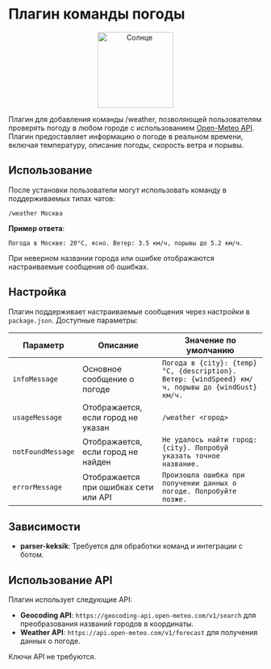 # Плагин команды погоды

<p align="center">
  <img src="https://upload.wikimedia.org/wikipedia/commons/thumb/0/09/Weather_icon_-_sunny.svg/1024px-Weather_icon_-_sunny.svg.png" alt="Солнце" width="150"/>
</p>

Плагин для добавления команды /weather, позволяющей пользователям проверять погоду в любом городе с использованием [Open-Meteo API](https://open-meteo.com/). Плагин предоставляет информацию о погоде в реальном времени, включая температуру, описание погоды, скорость ветра и порывы.

## Использование

После установки пользователи могут использовать команду в поддерживаемых типах чатов:

```
/weather Москва
```

**Пример ответа**:
```
Погода в Москве: 20°C, ясно. Ветер: 3.5 км/ч, порывы до 5.2 км/ч.
```

При неверном названии города или ошибке отображаются настраиваемые сообщения об ошибках.

## Настройка

Плагин поддерживает настраиваемые сообщения через настройки в `package.json`. Доступные параметры:

| Параметр           | Описание                                         | Значение по умолчанию                                                         |
|--------------------|--------------------------------------------------|-------------------------------------------------------------------------------|
| `infoMessage`      | Основное сообщение о погоде                      | `Погода в {city}: {temp}°C, {description}. Ветер: {windSpeed} км/ч, порывы до {windGust} км/ч.` |
| `usageMessage`     | Отображается, если город не указан               | `/weather <город>`                                                            |
| `notFoundMessage`  | Отображается, если город не найден               | `Не удалось найти город: {city}. Попробуй указать точное название.`           |
| `errorMessage`     | Отображается при ошибках сети или API            | `Произошла ошибка при получении данных о погоде. Попробуйте позже.`           |

## Зависимости

- **parser-keksik**: Требуется для обработки команд и интеграции с ботом.

## Использование API

Плагин использует следующие API:
- **Geocoding API**: `https://geocoding-api.open-meteo.com/v1/search` для преобразования названий городов в координаты.
- **Weather API**: `https://api.open-meteo.com/v1/forecast` для получения данных о погоде.

Ключи API не требуются.
